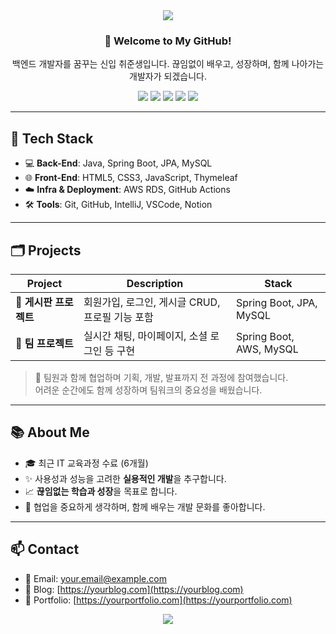<!-- README.md -->

<div align="center">
  
  <img src="https://capsule-render.vercel.app/api?type=waving&color=gradient&height=200&section=header&text=Hello,%20I'm%20a%20Backend%20Developer!&fontSize=35&fontAlign=50&fontColor=ffffff" />

  <h3>👋 Welcome to My GitHub!</h3>
  <p>백엔드 개발자를 꿈꾸는 신입 취준생입니다. 끊임없이 배우고, 성장하며, 함께 나아가는 개발자가 되겠습니다.</p>

  <img src="https://img.shields.io/badge/Java-007396?style=for-the-badge&logo=OpenJDK&logoColor=white"/>
  <img src="https://img.shields.io/badge/SpringBoot-6DB33F?style=for-the-badge&logo=Spring&logoColor=white"/>
  <img src="https://img.shields.io/badge/JPA-59666C?style=for-the-badge&logo=Hibernate&logoColor=white"/>
  <img src="https://img.shields.io/badge/MySQL-4479A1?style=for-the-badge&logo=MySQL&logoColor=white"/>
  <img src="https://img.shields.io/badge/AWS_RDS-527FFF?style=for-the-badge&logo=Amazon-AWS&logoColor=white"/>

</div>

---

## 🧰 Tech Stack
- 💻 **Back-End**: Java, Spring Boot, JPA, MySQL  
- 🌐 **Front-End**: HTML5, CSS3, JavaScript, Thymeleaf  
- ☁️ **Infra & Deployment**: AWS RDS, GitHub Actions  
- 🛠 **Tools**: Git, GitHub, IntelliJ, VSCode, Notion

---

## 🗂 Projects
| Project | Description | Stack |
|--------|-------------|-------|
| 📝 **게시판 프로젝트** | 회원가입, 로그인, 게시글 CRUD, 프로필 기능 포함 | Spring Boot, JPA, MySQL |
| 💬 **팀 프로젝트** | 실시간 채팅, 마이페이지, 소셜 로그인 등 구현 | Spring Boot, AWS, MySQL |

> 📌 팀원과 함께 협업하며 기획, 개발, 발표까지 전 과정에 참여했습니다.  
> 어려운 순간에도 함께 성장하며 팀워크의 중요성을 배웠습니다.

---

## 📚 About Me
- 🎓 최근 IT 교육과정 수료 (6개월)
- ✨ 사용성과 성능을 고려한 **실용적인 개발**을 추구합니다.
- 📈 **끊임없는 학습과 성장**을 목표로 합니다.
- 💬 협업을 중요하게 생각하며, 함께 배우는 개발 문화를 좋아합니다.

---

## 📫 Contact
- 📧 Email: your.email@example.com  
- 📌 Blog: [https://yourblog.com](https://yourblog.com)  
- 💼 Portfolio: [https://yourportfolio.com](https://yourportfolio.com)

<div align="center">
  <img src="https://capsule-render.vercel.app/api?type=waving&color=gradient&height=150&section=footer"/>
</div>
